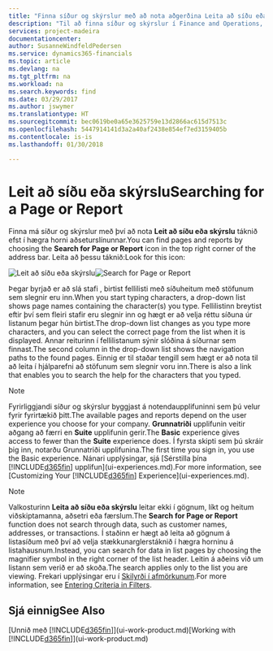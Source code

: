 ```yaml
---
title: "Finna síður og skýrslur með að nota aðgerðina Leita að síðu eða skýrslu | Microsoft Docs"
description: "Til að finna síður og skýrslur í Finance and Operations, Business Edition, geturðu notað aðgerðina Leta að síðu eða skýrslu."
services: project-madeira
documentationcenter: 
author: SusanneWindfeldPedersen
ms.service: dynamics365-financials
ms.topic: article
ms.devlang: na
ms.tgt_pltfrm: na
ms.workload: na
ms.search.keywords: find
ms.date: 03/29/2017
ms.author: jswymer
ms.translationtype: HT
ms.sourcegitcommit: bec0619be0a65e3625759e13d2866ac615d7513c
ms.openlocfilehash: 5447914141d3a2a40af2438e854ef7ed3159405b
ms.contentlocale: is-is
ms.lasthandoff: 01/30/2018

---
```

# <a name="searching-for-a-page-or-report"></a><span data-ttu-id="f92e6-103">Leit að síðu eða skýrslu</span><span class="sxs-lookup"><span data-stu-id="f92e6-103">Searching for a Page or Report</span></span>
<span data-ttu-id="f92e6-104">Finna má síður og skýrslur með því að nota **Leit að síðu eða skýrslu** táknið efst í hægra horni aðseturslínunnar.</span><span class="sxs-lookup"><span data-stu-id="f92e6-104">You can find pages and reports by choosing the **Search for Page or Report** icon in the top right corner of the address bar.</span></span> <span data-ttu-id="f92e6-105">Leita að þessu táknið:</span><span class="sxs-lookup"><span data-stu-id="f92e6-105">Look for this icon:</span></span>

<span data-ttu-id="f92e6-106">![Leit að síðu eða skýrslu](media/ui-search/search.png "Leit að síðu eða skýrslu")</span><span class="sxs-lookup"><span data-stu-id="f92e6-106">![Search for Page or Report](media/ui-search/search.png "Search for Page or Report")</span></span>

<span data-ttu-id="f92e6-107">Þegar byrjað er að slá stafi , birtist fellilisti með síðuheitum með stöfunum sem slegnir eru inn.</span><span class="sxs-lookup"><span data-stu-id="f92e6-107">When you start typing characters, a drop-down list shows page names containing the character(s) you type.</span></span> <span data-ttu-id="f92e6-108">Fellilistinn breytist eftir því sem fleiri stafir eru slegnir inn og hægt er að velja réttu síðuna úr listanum þegar hún birtist.</span><span class="sxs-lookup"><span data-stu-id="f92e6-108">The drop-down list changes as you type more characters, and you can select the correct page from the list when it is displayed.</span></span> <span data-ttu-id="f92e6-109">Annar reiturinn í fellilistanum sýnir slóðina á síðurnar sem finnast.</span><span class="sxs-lookup"><span data-stu-id="f92e6-109">The second column in the drop-down list shows the navigation paths to the found pages.</span></span> <span data-ttu-id="f92e6-110">Einnig er til staðar tengill sem hægt er að nota til að leita í hjálparefni að stöfunum sem slegnir voru inn.</span><span class="sxs-lookup"><span data-stu-id="f92e6-110">There is also a link that enables you to search the help for the characters that you typed.</span></span>

> [!NOTE]  
>   <span data-ttu-id="f92e6-111">Fyrirliggjandi síður og skýrslur byggjast á notendaupplifuninni sem þú velur fyrir fyrirtækið þitt.</span><span class="sxs-lookup"><span data-stu-id="f92e6-111">The available pages and reports depend on the user experience you choose for your company.</span></span> <span data-ttu-id="f92e6-112">**Grunnatriði** upplifunin veitir aðgang að færri en **Suite** upplifunin gerir.</span><span class="sxs-lookup"><span data-stu-id="f92e6-112">The **Basic** experience gives access to fewer than the **Suite** experience does.</span></span> <span data-ttu-id="f92e6-113">Í fyrsta skipti sem þú skráir þig inn, notarðu Grunnatriði upplifunina.</span><span class="sxs-lookup"><span data-stu-id="f92e6-113">The first time you sign in, you use the Basic experience.</span></span> <span data-ttu-id="f92e6-114">Nánari upplýsingar, sjá [Sérstilla þína [!INCLUDE[d365fin](includes/d365fin_md.md)] upplifun](ui-experiences.md).</span><span class="sxs-lookup"><span data-stu-id="f92e6-114">For more information, see [Customizing Your  [!INCLUDE[d365fin](includes/d365fin_md.md)] Experience](ui-experiences.md).</span></span>

> [!NOTE]  
>   <span data-ttu-id="f92e6-115">Valkosturinn **Leita að síðu eða skýrslu** leitar ekki í gögnum, líkt og heitum viðskiptamanna, aðsetri eða færslum.</span><span class="sxs-lookup"><span data-stu-id="f92e6-115">The **Search for Page or Report** function does not search through data, such as customer names, addresses, or transactions.</span></span> <span data-ttu-id="f92e6-116">Í staðinn er hægt að leita að gögnum á listasíðum með því að velja stækkunarglerstáknið í hægra horninu á listahausnum.</span><span class="sxs-lookup"><span data-stu-id="f92e6-116">Instead, you can search for data in list pages by choosing the magnifier symbol in the right corner of the list header.</span></span> <span data-ttu-id="f92e6-117">Leitin á aðeins við um listann sem verið er að skoða.</span><span class="sxs-lookup"><span data-stu-id="f92e6-117">The search applies only to the list you are viewing.</span></span> <span data-ttu-id="f92e6-118">Frekari upplýsingar eru í [Skilyrði í afmörkunum](ui-enter-criteria-filters.md).</span><span class="sxs-lookup"><span data-stu-id="f92e6-118">For more information, see [Entering Criteria in Filters](ui-enter-criteria-filters.md).</span></span>

## <a name="see-also"></a><span data-ttu-id="f92e6-119">Sjá einnig</span><span class="sxs-lookup"><span data-stu-id="f92e6-119">See Also</span></span>
<span data-ttu-id="f92e6-120">[Unnið með [!INCLUDE[d365fin](includes/d365fin_md.md)]](ui-work-product.md)</span><span class="sxs-lookup"><span data-stu-id="f92e6-120">[Working with [!INCLUDE[d365fin](includes/d365fin_md.md)]](ui-work-product.md)</span></span>

